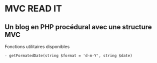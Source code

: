 # MVC READ IT

## Un blog en PHP procédural avec une structure MVC

Fonctions utilitaires disponibles

    - getFormatedDate(string $format = 'd-m-Y', string $date)